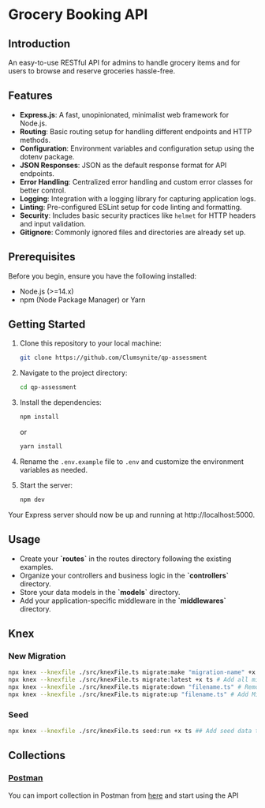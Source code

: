 # Grocery Booking API

## Introduction
An easy-to-use RESTful API for admins to handle grocery items and for users to browse and reserve groceries hassle-free.

## Features

- **Express.js**: A fast, unopinionated, minimalist web framework for Node.js.
- **Routing**: Basic routing setup for handling different endpoints and HTTP methods.
- **Configuration**: Environment variables and configuration setup using the dotenv package.
- **JSON Responses**: JSON as the default response format for API endpoints.
- **Error Handling**: Centralized error handling and custom error classes for better control.
- **Logging**: Integration with a logging library for capturing application logs.
- **Linting**: Pre-configured ESLint setup for code linting and formatting.
- **Security**: Includes basic security practices like `helmet` for HTTP headers and input validation.
- **Gitignore**: Commonly ignored files and directories are already set up.

## Prerequisites

Before you begin, ensure you have the following installed:

- Node.js (>=14.x)
- npm (Node Package Manager) or Yarn

## Getting Started

1. Clone this repository to your local machine:

    ```bash
    git clone https://github.com/Clumsynite/qp-assessment
    ```


2. Navigate to the project directory:

    ```bash
    cd qp-assessment
    ```

3. Install the dependencies:

    ```bash
    npm install
    ```

    or

    ```bash
    yarn install
    ```

4. Rename the `.env.example` file to `.env` and customize the environment variables as needed.

5. Start the server:

    ```bash
    npm dev
    ```

Your Express server should now be up and running at http://localhost:5000.


## Usage

- Create your **\`routes\`** in the routes directory following the existing examples.
- Organize your controllers and business logic in the **\`controllers\`** directory.
- Store your data models in the **\`models\`** directory.
- Add your application-specific middleware in the **\`middlewares\`** directory.


## Knex

### New Migration

```bash
npx knex --knexfile ./src/knexFile.ts migrate:make "migration-name" +x ts # new migration
npx knex --knexfile ./src/knexFile.ts migrate:latest +x ts # Add all migrations to db
npx knex --knexfile ./src/knexFile.ts migrate:down "filename.ts" # Remove Migration
npx knex --knexfile ./src/knexFile.ts migrate:up "filename.ts" # Add Migration

```

### Seed

```bash
npx knex --knexfile ./src/knexFile.ts seed:run +x ts ## Add seed data to db
```


## Collections

### [Postman](https://www.postman.com/)

You can import collection in Postman from [here](/collection/Grocery%20Booking%20API.postman_collection.json) and start using the API
